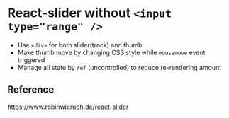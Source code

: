 # React-slider without `<input type="range" />`

- Use `<div>` for both slider(track) and thumb
- Make thumb move by changing CSS style while `mousemove` event triggered
- Manage all state by `ref` (uncontrolled) to reduce re-rendering amount

## Reference

https://www.robinwieruch.de/react-slider
